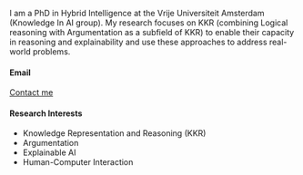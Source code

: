 I am a PhD in Hybrid Intelligence at the Vrije Universiteit Amsterdam (Knowledge In AI group). My research focuses on KKR (combining Logical reasoning with Argumentation as a subfield of KKR) to enable their capacity in reasoning and explainability and use these approaches to address real-world problems.


#### Email
[Contact me](mailto:loanthuyho.cs@gmail.com)

#### Research Interests
- Knowledge Representation and Reasoning (KKR)
- Argumentation
- Explainable AI
- Human-Computer Interaction
